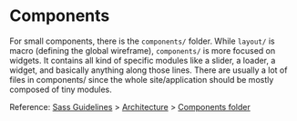 # Components

For small components, there is the `components/` folder. While `layout/` is
macro (defining the global wireframe), `components/` is more focused on widgets.
It contains all kind of specific modules like a slider, a loader, a widget, and
basically anything along those lines. There are usually a lot of files in
components/ since the whole site/application should be mostly composed of tiny
modules.

Reference: [Sass Guidelines](https://sass-guidelin.es/) >
[Architecture](https://sass-guidelin.es/#architecture) >
[Components folder](https://sass-guidelin.es/#components-folder)

